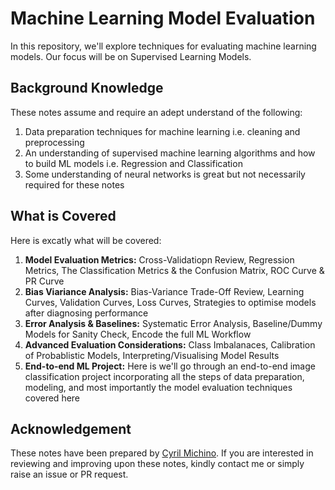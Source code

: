 # Machine Learning Model Evaluation
In this repository, we'll explore techniques for evaluating machine learning models. Our focus will be on Supervised Learning Models.

## Background Knowledge
These notes assume and require an adept understand of the following:
1. Data preparation techniques for machine learning i.e. cleaning and preprocessing
2. An understanding of supervised machine learning algorithms and how to build ML models i.e. Regression and Classification
3. Some understanding of neural networks is great but not necessarily required for these notes

## What is Covered
Here is excatly what will be covered:

1. **Model Evaluation Metrics:** Cross-Validatiopn Review, Regression Metrics, The Classification Metrics & the Confusion Matrix, ROC Curve & PR Curve
2. **Bias Viariance Analysis:** Bias-Variance Trade-Off Review, Learning Curves, Validation Curves, Loss Curves, Strategies to optimise models after diagnosing performance
3. **Error Analysis & Baselines:** Systematic Error Analysis, Baseline/Dummy Models for Sanity Check, Encode the full ML Workflow
4. **Advanced Evaluation Considerations:** Class Imbalanaces, Calibration of Probablistic Models, Interpreting/Visualising Model Results
5. **End-to-end ML Project:** Here is we'll go through an end-to-end image classification project incorporating all the steps of data preparation, modeling, and most importantly the model evaluation techniques covered here

## Acknowledgement
These notes have been prepared by [Cyril Michino](https://cyril.michino.co.ke). If you are interested in reviewing and improving upon these notes, kindly contact me or simply raise an issue or PR request.